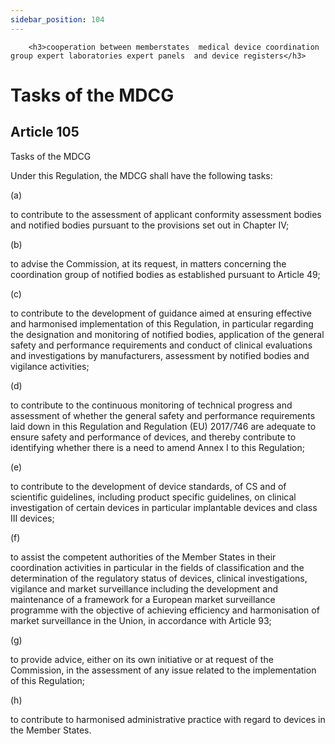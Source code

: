 ```yaml
---
sidebar_position: 104
---
```

        <h3>cooperation between memberstates  medical device coordination group expert laboratories expert panels  and device registers</h3>
<h1>Tasks of the MDCG</h1>
<h2>Article 105</h2>
   <p class="stitle-article-norm">Tasks of the MDCG</p>
   <p class="norm">Under this Regulation, the MDCG shall have the following tasks:</p>
   <div class="grid-container grid-list">
      <div class="list grid-list-column-1">
         <span>(a)&nbsp;</span>
      </div>
      <div class="grid-list-column-2">
         <p class="norm">to contribute to the assessment of applicant 
conformity assessment bodies and notified bodies pursuant to the 
provisions set out in Chapter IV;</p>
      </div>
   </div>
   <div class="grid-container grid-list">
      <div class="list grid-list-column-1">
         <span>(b)&nbsp;</span>
      </div>
      <div class="grid-list-column-2">
         <p class="norm">to advise the Commission, at its request, in 
matters concerning the coordination group of notified bodies as 
established pursuant to Article&nbsp;49;</p>
      </div>
   </div>
   <div class="grid-container grid-list">
      <div class="list grid-list-column-1">
         <span>(c)&nbsp;</span>
      </div>
      <div class="grid-list-column-2">
         <p class="norm">to contribute to the development of guidance 
aimed at ensuring effective and harmonised implementation of this 
Regulation, in particular regarding the designation and monitoring of 
notified bodies, application of the general safety and performance 
requirements and conduct of clinical evaluations and investigations by 
manufacturers, assessment by notified bodies and vigilance activities;</p>
      </div>
   </div>
   <div class="grid-container grid-list">
      <div class="list grid-list-column-1">
         <span>(d)&nbsp;</span>
      </div>
      <div class="grid-list-column-2">
         <p class="norm">to contribute to the continuous monitoring of 
technical progress and assessment of whether the general safety and 
performance requirements laid down in this Regulation and 
Regulation&nbsp;(EU)&nbsp;2017/746 are adequate to ensure safety and 
performance of devices, and thereby contribute to identifying whether 
there is a need to amend Annex&nbsp;I to this Regulation;</p>
      </div>
   </div>
   <div class="grid-container grid-list">
      <div class="list grid-list-column-1">
         <span>(e)&nbsp;</span>
      </div>
      <div class="grid-list-column-2">
         <p class="norm">to contribute to the development of device 
standards, of CS and of scientific guidelines, including product 
specific guidelines, on clinical investigation of certain devices in 
particular implantable devices and class III devices;</p>
      </div>
   </div>
   <div class="grid-container grid-list">
      <div class="list grid-list-column-1">
         <span>(f)&nbsp;</span>
      </div>
      <div class="grid-list-column-2">
         <p class="norm">to assist the competent authorities of the 
Member&nbsp;States in their coordination activities in particular in the
 fields of classification and the determination of the regulatory status
 of devices, clinical investigations, vigilance and market surveillance 
including the development and maintenance of a framework for a European 
market surveillance programme with the objective of achieving efficiency
 and harmonisation of market surveillance in the Union, in accordance 
with Article&nbsp;93;</p>
      </div>
   </div>
   <div class="grid-container grid-list">
      <div class="list grid-list-column-1">
         <span>(g)&nbsp;</span>
      </div>
      <div class="grid-list-column-2">
         <p class="norm">to provide advice, either on its own initiative
 or at request of the Commission, in the assessment of any issue related
 to the implementation of this Regulation;</p>
      </div>
   </div>
   <div class="grid-container grid-list">
      <div class="list grid-list-column-1">
         <span>(h)&nbsp;</span>
      </div>
      <div class="grid-list-column-2">
         <p class="norm">to contribute to harmonised administrative practice with regard to devices in the Member&nbsp;States.</p>
      </div>
   </div>